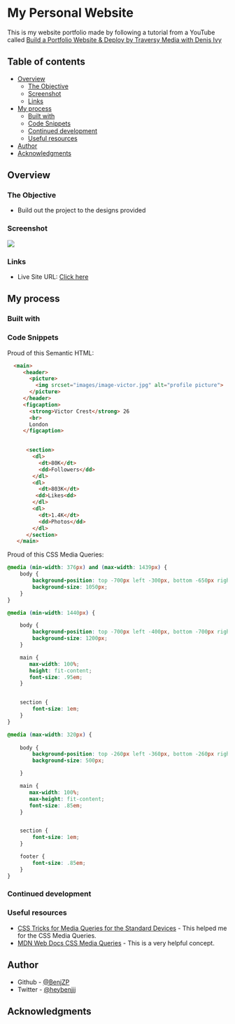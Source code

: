 # My Personal Website

This is my website portfolio made by following a tutorial from a YouTube called [Build a Portfolio Website & Deploy by Traversy Media with Denis Ivy](https://www.youtube.com/watch?v=r_hYR53r61M)

## Table of contents

- [Overview](#overview)
  - [The Objective](#the-objective)
  - [Screenshot](#screenshot)
  - [Links](#links)
- [My process](#my-process)
  - [Built with](#built-with)
  - [Code Snippets](#code-snippets)
  - [Continued development](#continued-development)
  - [Useful resources](#useful-resources)
- [Author](#author)
- [Acknowledgments](#acknowledgments)

## Overview

### The Objective

- Build out the project to the designs provided

### Screenshot

![](./images/screenshot.png)

### Links
- Live Site URL: [Click here](https://benjzp.github.io/my-website/)

## My process

### Built with

### Code Snippets

Proud of this Semantic HTML:

```html
  <main>
     <header>
       <picture>
         <img srcset="images/image-victor.jpg" alt="profile picture">
       </picture>
     </header>
     <figcaption>
       <strong>Victor Crest</strong> 26
       <br>
       London
     </figcaption>

      
      <section>
        <dl>
          <dt>80K</dt>
          <dd>Followers</dd>
        </dl>
        <dl>
          <dt>803K</dt>
         <dd>Likes<dd>
        </dl>
        <dl>
          <dt>1.4K</dt>
          <dd>Photos</dd>
        </dl>
      </section>
   </main>
```

Proud of this CSS Media Queries:

```css
@media (min-width: 376px) and (max-width: 1439px) {
    body {
        background-position: top -700px left -300px, bottom -650px right -300px;
        background-size: 1050px;
    }
}

@media (min-width: 1440px) {

    body {
        background-position: top -700px left -400px, bottom -700px right -380px;
        background-size: 1200px;
    }

    main {
       max-width: 100%;
       height: fit-content;
       font-size: .95em;
    }


    section {
        font-size: 1em;
    }
}

@media (max-width: 320px) {
    
    body {
        background-position: top -260px left -360px, bottom -260px right -360px;
        background-size: 500px;

    }

    main {
       max-width: 100%;
       max-height: fit-content;
       font-size: .85em;
    }


    section {
        font-size: 1em;
    }

    footer {
        font-size: .85em;
    }
}
```

### Continued development


### Useful resources

- [CSS Tricks for Media Queries for the Standard Devices](https://css-tricks.com/snippets/css/media-queries-for-standard-devices/) - This helped me for the CSS Media Queries.
- [MDN Web Docs CSS Media Queries](https://developer.mozilla.org/en-US/docs/Web/CSS/Media_Queries/Using_media_queries) - This is a very helpful concept.


## Author
- Github - [@BenjZP](https://github.com/BenjZP)
- Twitter - [@heybenjjj](https://www.twitter.com/heybenjjj)

## Acknowledgments


